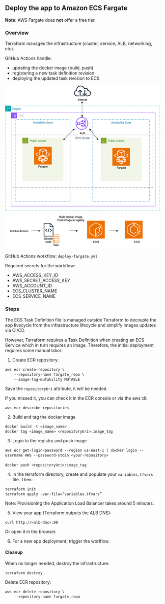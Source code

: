 ## Deploy the app to Amazon ECS Fargate

**Note**: AWS Fargate does **not** offer a free tier.

### Overview
Terraform manages the infrastructure (cluster, service, ALB, networking, etc).

GitHub Actions handle:
  - updating the docker image (build, push)
  - registering a new task definition revision
  - deploying the updated task revision to ECS

![Architecture](docs/fargate.png)

GitHub Actions workflow: `deploy-fargate.yml`

Required secrets for the workflow:
  - AWS_ACCESS_KEY_ID
  - AWS_SECRET_ACCESS_KEY
  - AWS_ACCOUNT_ID
  - ECS_CLUSTER_NAME
  - ECS_SERVICE_NAME

### Steps
The ECS Task Definition file is managed outside Terraform to decouple the app livecycle from the infrastructure lifecycle and simplify images updates via CI/CD.

However, Terraform requires a Task Definition when creating an ECS Service which in turn requires an image. Therefore, the initial deployment requires some manual labor:

1. Create ECR repository:
```
aws ecr create-repository \
    --repository-name fargate_repo \
    --image-tag-mutability MUTABLE
```
Save the `repositoryUri` attribute, it will be needed.

If you missed it, you can check it in the ECR console or via the aws cli:
```
aws ecr describe-repositories
```

2. Build and tag the docker image
```
docker build -t <image_name> .
docker tag <image_name> <repositoryUri>:image_tag
```

3. Login to the registry and push image
```
aws ecr get-login-password --region us-east-1 | docker login --username AWS --password-stdin <your-repository>

docker push <repositoryUri>:image_tag
```

4. In the terraform directory, create and populate your `variables.tfvars` file.
Then:
```
terraform init
terraform apply -var-file=”variables.tfvars”
```
Note: Provisioning the Application Load Balancer takes around 5 minutes.

5. View your app (Terraform outputs the ALB DNS):
```
curl http://<alb-dns>:80
```
Or open it in the browser.

6. For a new app deployment, trigger the worlflow.

#### Cleanup
When no longer needed, destroy the infrastructure:
```
terraform destroy
```

Delete ECR repository:
```
aws ecr delete-repository \
    --repository-name fargate_repo
```
